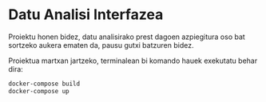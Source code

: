 # Datu Analisi Interfazea
Proiektu honen bidez, datu analisirako prest dagoen azpiegitura oso bat sortzeko aukera ematen da, pausu gutxi batzuren bidez.


Proiektua martxan jartzeko, terminalean bi komando hauek exekutatu behar dira:
```bash
docker-compose build
docker-compose up
```
